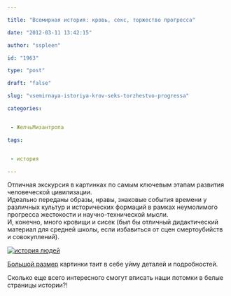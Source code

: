 ```yaml
---

title: "Всемирная история: кровь, секс, торжество прогресса"

date: "2012-03-11 13:42:15"

author: "sspleen"

id: "1963"

type: "post"

draft: "false"

slug: "vsemirnaya-istoriya-krov-seks-torzhestvo-progressa"

categories:


 - ЖелчьМизантропа

tags:


 - история

---
```

Отличная экскурсия в картинках по самым ключевым этапам развития человеческой цивилизации.  
Идеально переданы образы, нравы, знаковые события времени у различных культур и исторических формаций в рамках неумолимого прогресса жестокости и научно-технической мысли.  
И, конечно, много кровищи и сисек (был бы отличный дидактический материал для средней школы, если избавиться от сцен смертоубийств и совокуплений).  
  
[![](/uploads/2012/05/история-людей.jpg "история людей")](/2012/03/vsemirnaya-istoriya-krov-seks-torzhestvo-progressa/istoriya-lyudej/)  
  
 [Большой размер](/uploads/2012/05/%D0%B8%D1%81%D1%82%D0%BE%D1%80%D0%B8%D1%8F-%D0%BB%D1%8E%D0%B4%D0%B5%D0%B9.jpg) картинки таит в себе уйму деталей и подробностей.  
  
Сколько еще всего интересного смогут вписать наши потомки в белые страницы истории?!